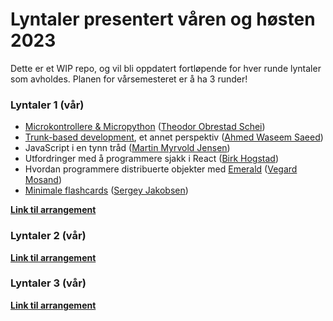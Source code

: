 # Lyntaler presentert våren og høsten 2023

Dette er et WIP repo, og vil bli oppdatert fortløpende for hver runde lyntaler som avholdes. Planen for vårsemesteret er å ha 3 runder!

### Lyntaler 1 (vår)
- [Microkontrollere & Micropython](https://micropython.org/) ([Theodor Obrestad Schei](https://github.com/theodorSchei))
- [Trunk-based development](https://trunkbaseddevelopment.com/), et annet perspektiv ([Ahmed Waseem Saeed](https://github.com/ahmeds99))
- JavaScript i en tynn tråd ([Martin Myrvold Jensen](https://github.com/martinmjensen))
- Utfordringer med å programmere sjakk i React ([Birk Hogstad](https://github.com/birkhogstad))
- Hvordan programmere distribuerte objekter med [Emerald](https://www.emeraldprogramminglanguage.org/) ([Vegard Mosand](https://github.com/VegardMosand))
- [Minimale flashcards](https://github.com/sergiosja/flashcards) ([Sergey Jakobsen](https://github.com/sergiosja))

**[Link til arrangement](https://peoply.app/events/QGMAHMZM)**

### Lyntaler 2 (vår)

**[Link til arrangement](https://peoply.app/events/TUPAYBMC)**

### Lyntaler 3 (vår)

**[Link til arrangement](https://peoply.app/events/RXGNMPRK)**
